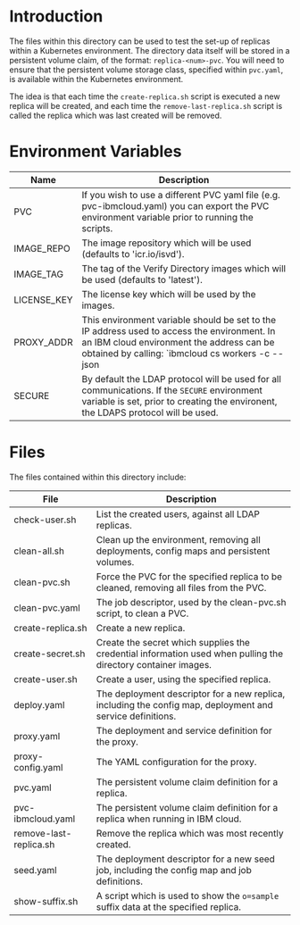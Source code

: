 # Introduction
The files within this directory can be used to test the set-up of replicas within a Kubernetes environment.  The directory data itself will be stored in a persistent volume claim, of the format: `replica-<num>-pvc`.  You will need to ensure that the persistent volume storage class, specified within `pvc.yaml`, is available within the Kubernetes environment.  

The idea is that each time the `create-replica.sh` script is executed a new replica will be created, and each time the `remove-last-replica.sh` script is called the replica which was last created will be removed.

# Environment Variables

|Name|Description
|----|-----------
|PVC|If you wish to use a different PVC yaml file (e.g. pvc-ibmcloud.yaml) you can export the PVC environment variable prior to running the scripts.
|IMAGE\_REPO|The image repository which will be used (defaults to 'icr.io/isvd').
|IMAGE\_TAG|The tag of the Verify Directory images which will be used (defaults to 'latest').
|LICENSE\_KEY|The license key which will be used by the images.
|PROXY\_ADDR|This environment variable should be set to the IP address used to access the environment.  In an IBM cloud environment the address can be obtained by calling: `ibmcloud cs workers -c <cluster-name> --json | jq -r .[0].publicIP`
|SECURE|By default the LDAP protocol will be used for all communications.  If the `SECURE` environment variable is set, prior to creating the environent, the LDAPS protocol will be used.

# Files

The files contained within this directory include:

|File|Description
|----|-----------
|check-user.sh | List the created users, against all LDAP replicas.
|clean-all.sh | Clean up the environment, removing all deployments, config maps and persistent volumes.
|clean-pvc.sh | Force the PVC for the specified replica to be cleaned, removing all files from the PVC.
|clean-pvc.yaml | The job descriptor, used by the clean-pvc.sh script, to clean a PVC.
|create-replica.sh | Create a new replica.
|create-secret.sh | Create the secret which supplies the credential information used when pulling the directory container images.
|create-user.sh | Create a user, using the specified replica.
|deploy.yaml | The deployment descriptor for a new replica, including the config map, deployment and service definitions.
|proxy.yaml | The deployment and service definition for the proxy.
|proxy-config.yaml | The YAML configuration for the proxy.
|pvc.yaml | The persistent volume claim definition for a replica.
|pvc-ibmcloud.yaml | The persistent volume claim definition for a replica when running in IBM cloud. 
|remove-last-replica.sh | Remove the replica which was most recently created.
|seed.yaml | The deployment descriptor for a new seed job, including the config map and job definitions.
|show-suffix.sh | A script which is used to show the `o=sample` suffix data at the specified replica.
